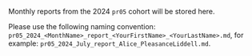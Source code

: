 Monthly reports from the 2024 `pr05` cohort will be stored here.

Please use the following naming convention: `pr05_2024_<MonthName>_report_<YourFirstName>_<YourLastName>.md`, for example: `pr05_2024_July_report_Alice_PleasanceLiddell.md`.
